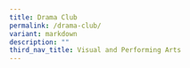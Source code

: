 ```yaml
---
title: Drama Club
permalink: /drama-club/
variant: markdown
description: ""
third_nav_title: Visual and Performing Arts
---
```

